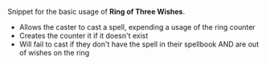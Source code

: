 Snippet for the basic usage of **Ring of Three Wishes**. 
- Allows the caster to cast a spell, expending a usage of the ring counter
- Creates the counter it if it doesn't exist
- Will fail to cast if they don't have the spell in their spellbook AND are out of wishes on the ring
